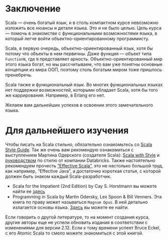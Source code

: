 ﻿Заключение
==========
Scala — очень богатый язык, и в столь компактном курсе
невозможно изложить все нюансы и детали языка. Это и не было целью.
Цель курса — помочь в знакомстве с функциональными возможностями
языка, в который легче войти объектно-ориентированному программисту.

Scala, в первую очередь, объектно-ориентированный язык, хотя бы
потому что объекты в нем первичны. Даже функция — объект типа
`FunctionN`, где `N` представляет арность. Объектно-ориентированный мир
этого языка богат, но мы рассчитываем, что вам уже понятны основные
концепции из мира ООП, поэтому столь богатым миром тоже пришлось
пренебречь.

Scala также и функциональный язык. Во многих функциональных языках
нет поддержки возможностей, которыми обладает Scala, хотя бы того
же каррирования. Например, в Erlang его нет.

Желаем вам дальнейших успехов в освоении этого замечательного языка.


Для дальнейшего изучения
========================
Чтобы писать на Scala стильно, обязательно ознакомьтесь со
[Scala Style Guide][style-guide]. Так же очень вам рекомендую ознакомиться с
выступлением Мартина Одерского (создателя Scala):
[Scala with Style][scala-with-style] и [руководством][databricks-guide] по
стилю от компании Databricks. Также настоятельно рекомендуем прочесть
[“Effective Scala”][effective-scala], это не настолько большой труд, как например,
“Effective Java”, а достаточно короткая статья, с которой должен быть знаком
каждый Sсala-разработчик.

  - Scala for the Impatient (2nd Edition) by Cay S. Horstmann вы можете
  найти ее [здесь][scala-impatient]
  - Programming in Scala by Martin Odersky, Lex Spoon & Bill Venners.
  Эта книга по праву может называться `Magnum Opus`. В ней детально
  излагается основы языка. [Здесь][magnum-opus] вы можете ее найти.

Если говорить о другой литературе, то на момент создания курса, другие
авторы еще не успели обновить издания в соответствии с изменениями для
версии 2.12. Если к тому времени успеет Bruce Eckel, с его Atomic
Scala то смело можете знакомиться с этой книгой.


[style-guide]: http://docs.scala-lang.org/style/
[effective-scala]: https://twitter.github.io/effectivescala/
[scala-with-style]: https://www.youtube.com/watch?v=kkTFx3-duc8
[databricks-guide]: https://github.com/databricks/scala-style-guide
[scala-impatient]: https://www.amazon.com/Scala-Impatient-2nd-Cay-Horstmann/dp/0134540565/
[magnum-opus]: https://www.amazon.com/Programming-Scala-Updated-2-12/dp/0981531687


